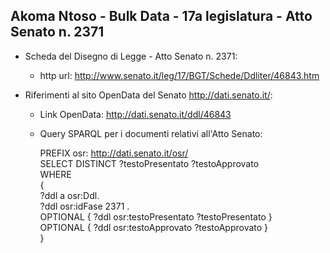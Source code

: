 ## Akoma Ntoso - Bulk Data - 17a legislatura - Atto Senato n. 2371 ##

* Scheda del Disegno di Legge - Atto Senato n. 2371:
	* http url: http://www.senato.it/leg/17/BGT/Schede/Ddliter/46843.htm

* Riferimenti al sito OpenData del Senato http://dati.senato.it/:
	* Link OpenData: http://dati.senato.it/ddl/46843
	* Query SPARQL per i documenti relativi all'Atto Senato:

        PREFIX osr: <http://dati.senato.it/osr/>  
		SELECT DISTINCT ?testoPresentato ?testoApprovato  
		WHERE  
		{  
		    ?ddl a osr:Ddl.  
		    ?ddl osr:idFase 2371 .  
		    OPTIONAL { ?ddl osr:testoPresentato ?testoPresentato }  
		    OPTIONAL { ?ddl osr:testoApprovato ?testoApprovato }  
		}
		